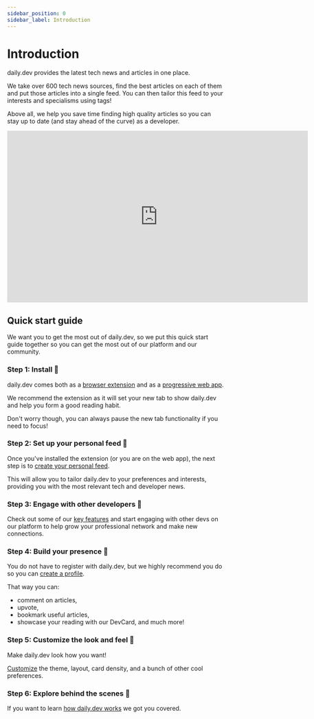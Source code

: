 ```yaml
---
sidebar_position: 0
sidebar_label: Introduction
---
```


# Introduction

daily.dev provides the latest tech news and articles in one place. 

We take over 600 tech news sources, find the best articles on each of them and put those articles into a single feed. You can then tailor this feed to your interests and specialisms using tags!

Above all, we help you save time finding high quality articles so you can stay up to date (and stay ahead of the curve) as a developer.

<iframe width="700" height="400" src="https://www.youtube.com/embed/igZCEr3HwCg" frameborder="0" allow="accelerometer; autoplay; encrypted-media; gyroscope; picture-in-picture" allowfullscreen></iframe>

## Quick start guide
We want you to get the most out of daily.dev, so we put this quick start guide together so you can get the most out of our platform and our community.

### Step 1: Install 🚀

daily.dev comes both as a [browser extension](/getting-started/browser-extension-installation.md) and as a [progressive web app](/getting-started/pwa.md). 

We recommend the extension as it will set your new tab to show daily.dev and help you form a good reading habit. 

Don't worry though, you can always pause the new tab functionality if you need to focus!

### Step 2: Set up your personal feed 🎯

Once you've installed the extension (or you are on the web app), the next step is to [create your personal feed](/setting-up-your-feed/filtering-content-feed.md). 

This will allow you to tailor daily.dev to your preferences and interests, providing you with the most relevant tech and developer news.

### Step 3: Engage with other developers 👏

Check out some of our [key features](/key-features/feeds.md) and start engaging with other devs on our platform to help grow your professional network and make new connections. 

### Step 4: Build your presence 🦸

You do not have to register with daily.dev, but we highly recommend you do so you can [create a profile](/your-profile/registration.md). 

That way you can:
- comment on articles, 
- upvote, 
- bookmark useful articles,
- showcase your reading with our DevCard, and much more! 

### Step 5: Customize the look and feel 🌈

Make daily.dev look how you want! 

[Customize](/customize-your-feed/layout.md) the theme, layout, card density, and a bunch of other cool preferences. 

### Step 6: Explore behind the scenes 👀

If you want to learn [how daily.dev works](/how-does-daily-dev-work/dailydev-101.md) we got you covered.

